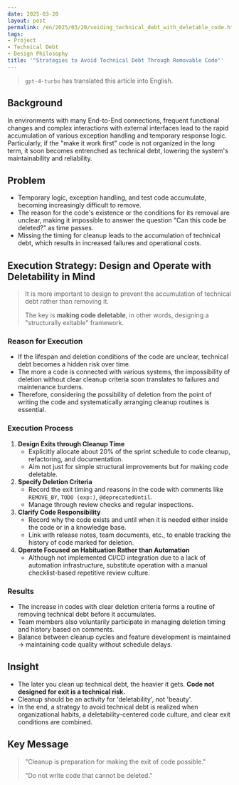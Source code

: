 ```yaml
---
date: 2025-03-20
layout: post
permalink: /en/2025/03/20/voiding_technical_debt_with_deletable_code.html
tags:
- Project
- Technical Debt
- Design Philosophy
title: '"Strategies to Avoid Technical Debt Through Removable Code"'
---
```

> `gpt-4-turbo` has translated this article into English.

## Background

In environments with many End-to-End connections, frequent functional changes and complex interactions with external interfaces lead to the rapid accumulation of various exception handling and temporary response logic. Particularly, if the "make it work first" code is not organized in the long term, it soon becomes entrenched as technical debt, lowering the system's maintainability and reliability.

## Problem

- Temporary logic, exception handling, and test code accumulate, becoming increasingly difficult to remove.
- The reason for the code's existence or the conditions for its removal are unclear, making it impossible to answer the question "Can this code be deleted?" as time passes.
- Missing the timing for cleanup leads to the accumulation of technical debt, which results in increased failures and operational costs.

## Execution Strategy: Design and Operate with Deletability in Mind

> It is more important to design to prevent the accumulation of technical debt rather than removing it.
>
> 
> The key is **making code deletable**, in other words, designing a "structurally exitable" framework.
>

### Reason for Execution

- If the lifespan and deletion conditions of the code are unclear, technical debt becomes a hidden risk over time.
- The more a code is connected with various systems, the impossibility of deletion without clear cleanup criteria soon translates to failures and maintenance burdens.
- Therefore, considering the possibility of deletion from the point of writing the code and systematically arranging cleanup routines is essential.

### Execution Process

1. **Design Exits through Cleanup Time**
   - Explicitly allocate about 20% of the sprint schedule to code cleanup, refactoring, and documentation.
   - Aim not just for simple structural improvements but for making code deletable.
2. **Specify Deletion Criteria**
   - Record the exit timing and reasons in the code with comments like `REMOVE_BY`, `TODO (exp:)`, `@deprecatedUntil`.
   - Manage through review checks and regular inspections.
3. **Clarify Code Responsibility**
   - Record why the code exists and until when it is needed either inside the code or in a knowledge base.
   - Link with release notes, team documents, etc., to enable tracking the history of code marked for deletion.
4. **Operate Focused on Habituation Rather than Automation**
   - Although not implemented CI/CD integration due to a lack of automation infrastructure, substitute operation with a manual checklist-based repetitive review culture.

### Results

- The increase in codes with clear deletion criteria forms a routine of removing technical debt before it accumulates.
- Team members also voluntarily participate in managing deletion timing and history based on comments.
- Balance between cleanup cycles and feature development is maintained → maintaining code quality without schedule delays.

## Insight

- The later you clean up technical debt, the heavier it gets. **Code not designed for exit is a technical risk.**
- Cleanup should be an activity for 'deletability', not 'beauty'.
- In the end, a strategy to avoid technical debt is realized when organizational habits, a deletability-centered code culture, and clear exit conditions are combined.

## Key Message

> "Cleanup is preparation for making the exit of code possible."
>
> 
> "Do not write code that cannot be deleted."
